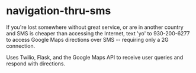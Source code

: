 # navigation-thru-sms

If you're lost somewhere without great service, or are in another country and SMS is cheaper than accessing the Internet, text 'yo' to 930-200-6277 to access Google Maps directions over SMS -- requiring only a 2G connection. 

Uses Twilio, Flask, and the Google Maps API to receive user queries and respond with directions.

